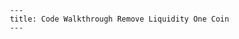 
           ---
           title: Code Walkthrough Remove Liquidity One Coin
           ---
        